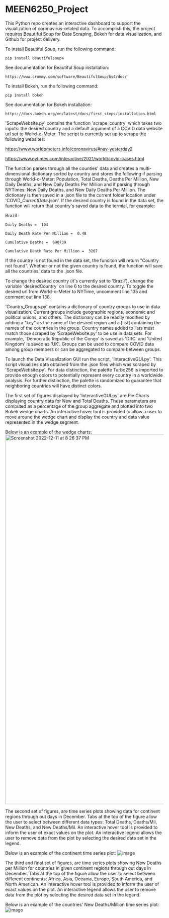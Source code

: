# MEEN6250_Project
This Python repo creates an interactive dashboard to support the visualization of coronavirus-related data. To accomplish this, the project requires Beautiful Soup for Data Scraping, Bokeh for data visualization, and Github for project delivery.

To install Beautiful Soup, run the following command:

    pip install beautifulsoup4

See documentation for Beautiful Soup installation: 

    https://www.crummy.com/software/BeautifulSoup/bs4/doc/


To install Bokeh, run the following command:

    pip install bokeh

See documentation for Bokeh installation:

    https://docs.bokeh.org/en/latest/docs/first_steps/installation.html


'ScrapeWebsite.py' contains the function 'scrape_country' which takes two inputs: the desired country and a default argument of a COVID data website url set to Wolrd-o-Meter. The script is currently set up to scrape the following websites:


https://www.worldometers.info/coronavirus/#nav-yesterday2

https://www.nytimes.com/interactive/2021/world/covid-cases.html


The function parses through all the counties' data and creates a multi-dimensional dictionary sorted by country and stores the following if parsing through World-o-Meter: Population, Total Deaths, Deaths Per Million, New Daily Deaths, and New Daily Deaths Per Million and if parsing through NYTimes: New Daily Deaths, and New Daily Deaths Per Million. The dictionary is then saved in a .json file to the current folder location under 'COVID_*CurrentDate*.json'. If the desired country is found in the data set, the function will return that country's saved data to the termial, for example:

   Brazil :
   
    Daily Deaths =  104
    
    Daily Death Rate Per Million =  0.48
    
    Cumulative Deaths =  690739
    
    Cumulative Death Rate Per Million =  3207
    
If the country is not found in the data set, the funciton will return "Country not found". Whether or not the given country is found, the function will save all the countries' data to the .json file.

To change the desired country (it's currently set to 'Brazil'), change the variable 'desiredCountry' on line 6 to the desired country.
To toggle the desired url from World-o-Meter to NYTime, uncomment line 135 and comment out line 136.

'Country_Groups.py' contains a dictionary of country groups to use in data visualization. Current groups include geographic regions, economic and political unions, and others. The dictionary can be readily modified by adding a "key" as the name of the desired region and a [list] containing the names of the countries in the group. Country names added to lists must match those scraped by 'ScrapeWebsite.py' to be use in data sets. For example, 'Democratic Republic of the Congo' is saved as 'DRC' and 'United Kingdom' is saved as 'UK'. Groups can be used to compare COVID data among group members or can be aggregated to compare between groups.


To launch the Data Visualization GUI run the script, 'InteractiveGUI.py'. This script visualizes data obtained from the .json files which was scraped by 'ScrapeWebsite.py'. For data distinction, the palette Turbo256 is imported to provide enough colors to potentially represent every country in a worldwide analysis. For further distinction, the palette is randomized to guarantee that neighboring countries will have distinct colors.

The first set of figures displayed by 'InteractiveGUI.py' are Pie Charts displaying country data for New and Total Deaths. These parameters are computed as a percentage of the group aggregate and plotted into two Bokeh wedge charts. An interactive hover tool is provided to allow a user to move around the wedge chart and display the country and data value represented in the wedge segment. 

Below is an example of the wedge charts:
<img width="1176" alt="Screenshot 2022-12-11 at 8 26 37 PM" src="https://user-images.githubusercontent.com/107783708/206954816-42cb9c95-c920-47de-8a7d-41030b45e26e.png">

The second set of figures, are time series plots showing data for continent regions through out days in December. Tabs at the top of the figure allow the user to select between different data types: Total Deaths, Deaths/Mil, New Deaths, and New Deaths/Mil. An interactive hover tool is provided to inform the user of exact values on the plot. An interactive legend allows the user to remove data from the plot by selecting the desired data set in the legend.

Below is an example of the continent time series plot:
![image](https://user-images.githubusercontent.com/118580455/206959167-aca26adf-f81c-4dc7-a915-037c7bd73552.png)

The third and final set of figures, are time series plots showing New Deaths per Million for countries in given continent regions through out days in December. Tabs at the top of the figure allow the user to select between different continents: Africa, Asia, Oceania, Europe, South America, and North American. An interactive hover tool is provided to inform the user of exact values on the plot. An interactive legend allows the user to remove data from the plot by selecting the desired data set in the legend.

Below is an example of the countries' New Deaths/Million time series plot:
![image](https://user-images.githubusercontent.com/118580455/206959295-635c5ce6-5f40-4b77-b6a2-262e0fbeb667.png)



